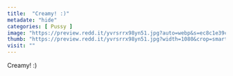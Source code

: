 ```yaml
---
title:  "Creamy! :)"
metadate: "hide"
categories: [ Pussy ]
image: "https://preview.redd.it/yvrsrrx98yn51.jpg?auto=webp&s=ec8c1e39ce6cec1c0e73d4624fcd957a6510ccaf"
thumb: "https://preview.redd.it/yvrsrrx98yn51.jpg?width=1080&crop=smart&auto=webp&s=7d2728db8bd03c2839c36e3ef8c71181287931f1"
visit: ""
---
```

Creamy! :)
